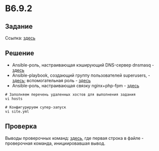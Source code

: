 # B6.9.2

## Задание

Ссылка: [здесь](./TASK.md)

## Решение

- Ansible-роль, настраивающая кэширующий DNS-сервер dnsmasq - [здесь](./roles/dnsmasq/)
- Ansible-playbook, создающий группу пользователей superusers, - [здесь](./superusers.yml); вспомогательная роль - [здесь](./roles/superusers/)
- Ansible-роль, настраивающая связку nginx+php-fpm - [здесь](./roles/webservices/)

```
# Заполняем перечень удаленных хостов для выполнения задания
vi hosts

# Конфигурируем супер-запуск
vi site.yml

```

## Проверка

Выводы проверочных команд: [здесь](./check-results/),
где первая строка в файле - проверочная команда, инициировавшая вывод.
